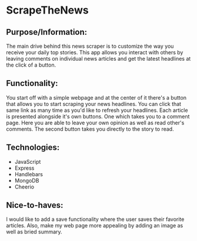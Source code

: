 # ScrapeTheNews

## Purpose/Information:
The main drive behind this news scraper is to customize the way you receive your daily top stories. This app allows you interact with others by leaving comments on individual news articles and get the latest  headlines at the click of a button. 

## Functionality:
You start off with a simple webpage and at the center of it there's a button that allows you to start scraping your news headlines. You can click that same link as many time as you'd like to refresh your headlines. Each article is presented alongside it's own buttons. One which takes you to a comment page. Here you are able to leave your own opinion as well as read other's comments. The second button takes you directly to the story to read. 

## Technologies: 
* JavaScript
* Express
* Handlebars
* MongoDB
* Cheerio

## Nice-to-haves:
I would like to add a save functionality where the user saves their favorite articles. Also, make my web page more appealing by adding an image as well as bried summary.
